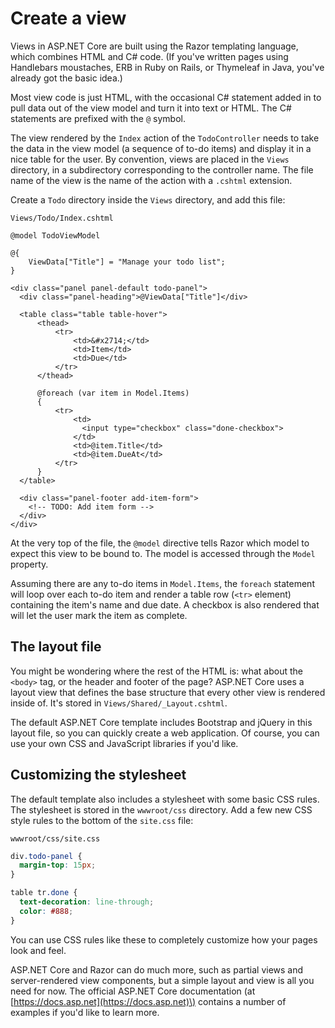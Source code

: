 # Create a view

Views in ASP.NET Core are built using the Razor templating language, which combines HTML and C\# code. \(If you've written pages using Handlebars moustaches, ERB in Ruby on Rails, or Thymeleaf in Java, you've already got the basic idea.\)

Most view code is just HTML, with the occasional C\# statement added in to pull data out of the view model and turn it into text or HTML. The C\# statements are prefixed with the `@` symbol.

The view rendered by the `Index` action of the `TodoController` needs to take the data in the view model \(a sequence of to-do items\) and display it in a nice table for the user. By convention, views are placed in the `Views` directory, in a subdirectory corresponding to the controller name. The file name of the view is the name of the action with a `.cshtml` extension.

Create a `Todo` directory inside the `Views` directory, and add this file:

`Views/Todo/Index.cshtml`

```markup
@model TodoViewModel

@{
    ViewData["Title"] = "Manage your todo list";
}

<div class="panel panel-default todo-panel">
  <div class="panel-heading">@ViewData["Title"]</div>

  <table class="table table-hover">
      <thead>
          <tr>
              <td>&#x2714;</td>
              <td>Item</td>
              <td>Due</td>
          </tr>
      </thead>

      @foreach (var item in Model.Items)
      {
          <tr>
              <td>
                <input type="checkbox" class="done-checkbox">
              </td>
              <td>@item.Title</td>
              <td>@item.DueAt</td>
          </tr>
      }
  </table>

  <div class="panel-footer add-item-form">
    <!-- TODO: Add item form -->
  </div>
</div>
```

At the very top of the file, the `@model` directive tells Razor which model to expect this view to be bound to. The model is accessed through the `Model` property.

Assuming there are any to-do items in `Model.Items`, the `foreach` statement will loop over each to-do item and render a table row \(`<tr>` element\) containing the item's name and due date. A checkbox is also rendered that will let the user mark the item as complete.

## The layout file

You might be wondering where the rest of the HTML is: what about the `<body>` tag, or the header and footer of the page? ASP.NET Core uses a layout view that defines the base structure that every other view is rendered inside of. It's stored in `Views/Shared/_Layout.cshtml`.

The default ASP.NET Core template includes Bootstrap and jQuery in this layout file, so you can quickly create a web application. Of course, you can use your own CSS and JavaScript libraries if you'd like.

## Customizing the stylesheet

The default template also includes a stylesheet with some basic CSS rules. The stylesheet is stored in the `wwwroot/css` directory. Add a few new CSS style rules to the bottom of the `site.css` file:

`wwwroot/css/site.css`

```css
div.todo-panel {
  margin-top: 15px;
}

table tr.done {
  text-decoration: line-through;
  color: #888;
}
```

You can use CSS rules like these to completely customize how your pages look and feel.

ASP.NET Core and Razor can do much more, such as partial views and server-rendered view components, but a simple layout and view is all you need for now. The official ASP.NET Core documentation \(at [https://docs.asp.net](https://docs.asp.net)\) contains a number of examples if you'd like to learn more.

